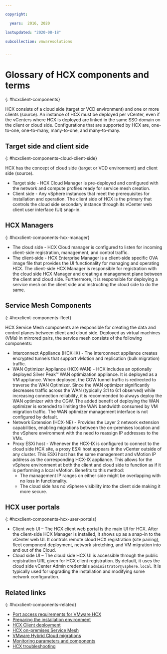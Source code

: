 ```yaml
---

copyright:

  years:  2016, 2020

lastupdated: "2020-08-18"

subcollection: vmwaresolutions


---
```


# Glossary of HCX components and terms
{: #hcxclient-components}

HCX consists of a cloud side (target or VCD environment) and one or more clients (source). An instance of HCX must be deployed per vCenter, even if the vCenters where HCX is deployed are linked in the same SSO domain on the client or cloud side. Configurations that are supported by HCX are, one-to-one, one-to-many, many-to-one, and many-to-many.

## Target side and client side
{: #hcxclient-components-cloud-client-side}

HCX has the concept of cloud side (target or VCD environment) and client side (source).

- Target side - HCX Cloud Manager is pre-deployed and configured with the network and compute profiles ready for service mesh creation.  
- Client side - Any vSphere instances that meet the prerequisites for installation and operation. The client side of HCX is the primary that controls the cloud side secondary instance through its vCenter web client user interface (UI) snap-in.

## HCX Managers
{: #hcxclient-components-hcx-manager}

- The cloud side - HCX Cloud manager is configured to listen for incoming client-side registration, management, and control traffic.
- The client-side - HCX Enterprise Manager is a client-side specific OVA image file that provides the UI functionality for managing and operating HCX. The client-side HCX Manager is responsible for registration with the cloud side HCX Manager and creating a management plane between the client and cloud side. Furthermore, it is responsible for deploying a service mesh on the client side and instructing the cloud side to do the same.

## Service Mesh Components
{: #hcxclient-components-fleet}

HCX Service Mesh components are responsible for creating the data and control planes between client and cloud side. Deployed as virtual machines (VMs) in mirrored pairs, the service mesh consists of the following components:

- Interconnect Appliance (HCX-IX) - The interconnect appliance creates encrypted tunnels that support vMotion and replication (bulk migration) traffic.
- WAN Optimizer Appliance (HCX-WAN) - HCX includes an optionally deployed Silver Peak™ WAN optimization appliance. It is deployed as a VM appliance. When deployed, the CGW tunnel traffic is redirected to traverse the WAN Optimizer. Since the WAN optimizer significantly decreases traffic across the WAN (typically 3:1 to 6:1 observed) while increasing connection reliability, it is recommended to always deploy the WAN optimizer with the CGW. The added benefit of deploying the WAN optimizer is extended to limiting the WAN bandwidth consumed by VM migration traffic. The WAN optimizer management interface is not configured by default.
- Network Extension (HCX-NE) - Provides the Layer 2 network extension capabilities, enabling migrations between the on-premises location and the vSphere environment with the need to reassign IP addresses to the VMs.
- Proxy ESXi host - Whenever the HCX-IX is configured to connect to the cloud side HCX site, a proxy ESXi host appears in the vCenter outside of any cluster. This ESXi host has the same management and vMotion IP address as the corresponding HCX-IX appliance. This allows for the vSphere environment at both the client and cloud side to function as if it is performing a local vMotion. Benefits to this method:
  - The management IP ranges on either side might be overlapping with no loss in functionality.
  - The cloud side has no vSphere visibility into the client side making it more secure.

## HCX user portals
{: #hcxclient-components-hcx-user-portals}

- Client web UI – The HCX client web portal is the main UI for HCX. After the client-side HCX Manager is installed, it shows up as a snap-in to the vCenter web UI. It controls remote cloud HCX registration (site pairing), fleet component deployment, network stretching, and VM migration into and out of the Cloud.
- Cloud side UI – The cloud side HCX UI is accessible through the public registration URL given for HCX client registration. By default, it uses the cloud side vCenter Admin credentials `administrator@vsphere.local`. It is typically used for upgrading the installation and modifying some network configuration.

## Related links
{: #hcxclient-components-related}

* [Port access requirements for VMware HCX](/docs/vmwaresolutions?topic=vmwaresolutions-hcx-archi-port-req)
* [Preparing the installation environment](/docs/vmwaresolutions?topic=vmwaresolutions-hcxclient-planning-prep-install)
* [HCX Client deployment](/docs/vmwaresolutions?topic=vmwaresolutions-hcxclient-vcs-client-deployment)
* [HCX on-premises Service Mesh](/docs/vmwaresolutions?topic=vmwaresolutions-hcxclient-vcs-mesh-deployment)
* [VMware Hybrid Cloud migrations](/docs/vmwaresolutions?topic=vmwaresolutions-hcxclient-migrations)
* [Monitoring parameters and components](/docs/vmwaresolutions?topic=vmwaresolutions-hcxclient-monitoring)
* [HCX troubleshooting](/docs/vmwaresolutions?topic=vmwaresolutions-hcxclient-troubleshooting)
